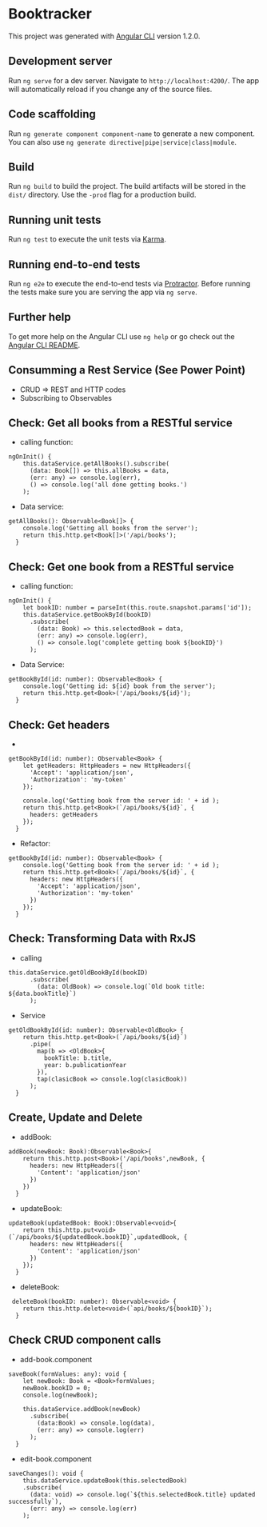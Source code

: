 # Booktracker

This project was generated with [Angular CLI](https://github.com/angular/angular-cli) version 1.2.0.

## Development server

Run `ng serve` for a dev server. Navigate to `http://localhost:4200/`. The app will automatically reload if you change any of the source files.

## Code scaffolding

Run `ng generate component component-name` to generate a new component. You can also use `ng generate directive|pipe|service|class|module`.

## Build

Run `ng build` to build the project. The build artifacts will be stored in the `dist/` directory. Use the `-prod` flag for a production build.

## Running unit tests

Run `ng test` to execute the unit tests via [Karma](https://karma-runner.github.io).

## Running end-to-end tests

Run `ng e2e` to execute the end-to-end tests via [Protractor](http://www.protractortest.org/).
Before running the tests make sure you are serving the app via `ng serve`.

## Further help

To get more help on the Angular CLI use `ng help` or go check out the [Angular CLI README](https://github.com/angular/angular-cli/blob/master/README.md).

## Consumming a Rest Service (See Power Point)
* CRUD => REST and HTTP codes
* Subscribing to Observables

## Check: Get all books from a RESTful service
* calling function:
```
ngOnInit() {
    this.dataService.getAllBooks().subscribe(
      (data: Book[]) => this.allBooks = data,
      (err: any) => console.log(err),
      () => console.log('all done getting books.')
    );
```
* Data service:
```
getAllBooks(): Observable<Book[]> {
    console.log('Getting all books from the server');
    return this.http.get<Book[]>('/api/books');
  }
```
## Check: Get one book from a RESTful service
* calling function:
```
ngOnInit() {
    let bookID: number = parseInt(this.route.snapshot.params['id']);
    this.dataService.getBookById(bookID)
      .subscribe(
        (data: Book) => this.selectedBook = data,
        (err: any) => console.log(err),
        () => console.log('complete getting book ${bookID}')
      );
```
* Data Service:
```
getBookById(id: number): Observable<Book> {
    console.log('Getting id: ${id} book from the server');
    return this.http.get<Book>('/api/books/${id}');
  }
```
## Check: Get headers
*
```
getBookById(id: number): Observable<Book> {
    let getHeaders: HttpHeaders = new HttpHeaders({
      'Accept': 'application/json',
      'Authorization': 'my-token'
    });

    console.log('Getting book from the server id: ' + id );
    return this.http.get<Book>(`/api/books/${id}`, {
      headers: getHeaders
    });
  }
```
* Refactor:
```
getBookById(id: number): Observable<Book> {
    console.log('Getting book from the server id: ' + id );
    return this.http.get<Book>(`/api/books/${id}`, {
      headers: new HttpHeaders({
        'Accept': 'application/json',
        'Authorization': 'my-token'
      })
    });
  }
```
## Check: Transforming Data with RxJS
* calling
```
this.dataService.getOldBookById(bookID)
      .subscribe(
        (data: OldBook) => console.log(`Old book title: ${data.bookTitle}`)
      );
```
* Service
```
getOldBookById(id: number): Observable<OldBook> {
    return this.http.get<Book>(`/api/books/${id}`)
      .pipe(
        map(b => <OldBook>{
          bookTitle: b.title,
          year: b.publicationYear
        }),
        tap(clasicBook => console.log(clasicBook))
      );
  }
```
## Create, Update and Delete
* addBook:
```
addBook(newBook: Book):Observable<Book>{
    return this.http.post<Book>('/api/books',newBook, {
      headers: new HttpHeaders({
        'Content': 'application/json'
      })
    })
  }
```
* updateBook:
```
updateBook(updatedBook: Book):Observable<void>{
    return this.http.put<void>(`/api/books/${updatedBook.bookID}`,updatedBook, {
      headers: new HttpHeaders({
        'Content': 'application/json'
      })
    });
  }
```
* deleteBook:
```
 deleteBook(bookID: number): Observable<void> {
    return this.http.delete<void>(`api/books/${bookID}`);
  }
```
## Check CRUD component calls
* add-book.component
```
saveBook(formValues: any): void {
    let newBook: Book = <Book>formValues;
    newBook.bookID = 0;
    console.log(newBook);

    this.dataService.addBook(newBook)
      .subscribe(
        (data:Book) => console.log(data),
        (err: any) => console.log(err)
      );
  }
```
* edit-book.component
```
saveChanges(): void {
    this.dataService.updateBook(this.selectedBook)
    .subscribe(
      (data: void) => console.log(`${this.selectedBook.title} updated successfully`),
      (err: any) => console.log(err)
    );
```